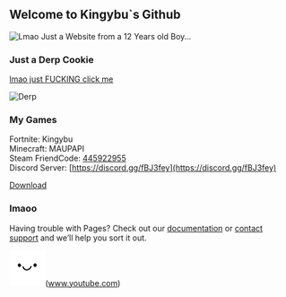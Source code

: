 ## Welcome to Kingybu`s Github                                                                         
<img src="https://lh3.googleusercontent.com/K2cgVkpZTQfFZolU3un2dbt8EGSroh2XUu58r1fqmIFhze-so9g0AgKR86pBUSiP8YykxFs23qUAtbOVFor1CU4" alt="Lmao" width="100" height="200">
Just a Website from a 12 Years old Boy...

### Just a Derp Cookie

[lmao just FUCKING click me](https://www.youtube.com/watch?v=NfSGm9DDQ3o)

<img src="https://lh3.googleusercontent.com/0Uowdfw88nMFMzk87J7CuKGAqGBs-Uts-6Ur8M1wu99mYOb6DlJ9sDrHeEWOyx0v9utUtLxnZTKeOZb74E72pA=s400" alt="Derp" width="200" height="200">


### My Games 

Fortnite: Kingybu     
Minecraft: MAUPAPI                                                            
Steam FriendCode: [445922955](https://s.team/p/cpng-fvmq/WFJDBPKB)                                   
Discord Server: [https://discord.gg/fBJ3fey](https://discord.gg/fBJ3fey)

<!-- Place this tag where you want the button to render. -->
<a class="github-button" href="https://github.com/ntkme/github-buttons/archive/master.zip" data-icon="octicon-download" data-size="large" aria-label="Download ntkme/github-buttons on GitHub">Download</a>


### lmaoo

Having trouble with Pages? Check out our [documentation](https://docs.github.com/categories/github-pages-basics/) or [contact support](https://github.com/contact) and we’ll help you sort it out. 


![._. face](server-icon.png)(www.youtube.com)
